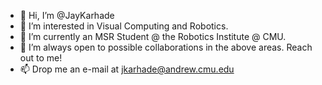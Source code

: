 - 👋 Hi, I’m @JayKarhade
- 👀 I’m interested in Visual Computing and Robotics.
- 🌱 I’m currently an MSR Student @ the Robotics Institute @ CMU. 
- 💞️ I’m always open to possible collaborations in the above areas. Reach out to me!
- 📫 Drop me an e-mail at jkarhade@andrew.cmu.edu

<!---
JayKarhade/JayKarhade is a ✨ special ✨ repository because its `README.md` (this file) appears on your GitHub profile.
You can click the Preview link to take a look at your changes.
--->
